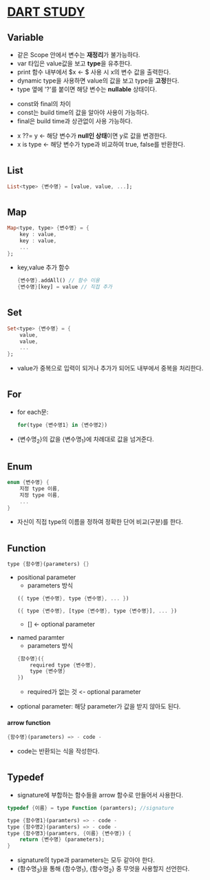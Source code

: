 # <U>DART STUDY</U>

## **Variable**

- 같은 Scope 안에서 변수는 **재정리**가 불가능하다.
- var 타입은 value값을 보고 **type**을 유추한다.
- print 함수 내부에서 $x <- $ 사용 시 x의 변수 값을 출력한다.
- dynamic type을 사용하면 value의 값을 보고 type을 **고정**한다.
- type 옆에 '?'를 붙이면 해당 변수는 **nullable** 상태이다.

* const와 final의 차이
* const는 build time의 값을 알아야 사용이 가능하다.
* final은 build time과 상관없이 사용 가능하다.

- x ??= y <- 해당 변수가 **null인 상태**이면 y로 값을 변경한다.
- x is type <- 해당 변수가 type과 비교하여 true, false를 반환한다.

#

## **List**

```dart
List<type> {변수명} = [value, value, ...];
```

#

## **Map**

```dart
Map<type, type> {변수명} = {
    key : value,
    key : value,
    ...
};
```

- key,value 추가 함수
  ```dart
  {변수명}.addAll() // 함수 이용
  {변수명}[key] = value // 직접 추가
  ```

#

## **Set**

```dart
Set<type> {변수명} = {
    value,
    value,
    ...
};
```

- value가 중복으로 입력이 되거나 추가가 되어도 내부에서 중복을 처리한다.

#

## **For**

- for each문:

  ```dart
  for(type {변수명1} in {변수명2})
  ```

- {변수명<sub>2</sub>}의 값을 {변수명<sub>1</sub>}에 차례대로 값을 넘겨준다.

#

## **Enum**

```dart
enum {변수명} {
    지정 type 이름,
    지정 type 이름,
    ...
}
```

- 자신이 직접 type의 이름을 정하여 정확한 단어 비교(구분)를 한다.

#

## **Function**

```dart
type {함수명}(parameters) {}
```

- positional parameter
  - parameters 방식
  ```dart
  ({ type {변수명}, type {변수명}, ... })
  ```
  ```dart
  ({ type {변수명}, [type {변수명}, type {변수명}], ... })
  ```
  - [] <- optional parameter

* named paramter
  - parameters 방식
  ```dart
  {함수명}({
      required type {변수명},
      type {변수명}
  })
  ```
  - required가 없는 것 <- optional parameter

- optional parameter: 해당 parameter가 값을 받지 않아도 된다.

#### arrow function

```dart
{함수명}(parameters) => - code -
```

- code는 반환되는 식을 작성한다.

#

## **Typedef**

- signature에 부합하는 함수들을 arrow 함수로 만들어서 사용한다.

```dart
typedef {이름} = type Function (paramters); //signature

type {함수명1}(paramters) => - code -
type {함수명2}(paramters) => - code -
type {함수명3}(paramters, {이름} {변수명}) {
    return {변수명} (parameters);
}
```

- signature의 type과 parameters는 모두 같아야 한다.
- {함수명<sub>3</sub>}을 통해 {함수명<sub>1</sub>}, {함수명<sub>2</sub>} 중 무엇을 사용할지 선언한다.
